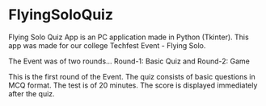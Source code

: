 # FlyingSoloQuiz

Flying Solo Quiz App is an PC application made in Python (Tkinter). 
This app was made for our college Techfest Event - Flying Solo.

The Event was of two rounds...
Round-1: Basic Quiz and 
Round-2: Game

This is the first round of the Event.
The quiz consists of basic questions in MCQ format.
The test is of 20 minutes.
The score is displayed immediately after the quiz.
